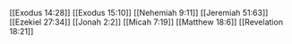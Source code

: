 [[Exodus 14:28]]
[[Exodus 15:10]]
[[Nehemiah 9:11]]
[[Jeremiah 51:63]]
[[Ezekiel 27:34]]
[[Jonah 2:2]]
[[Micah 7:19]]
[[Matthew 18:6]]
[[Revelation 18:21]]
